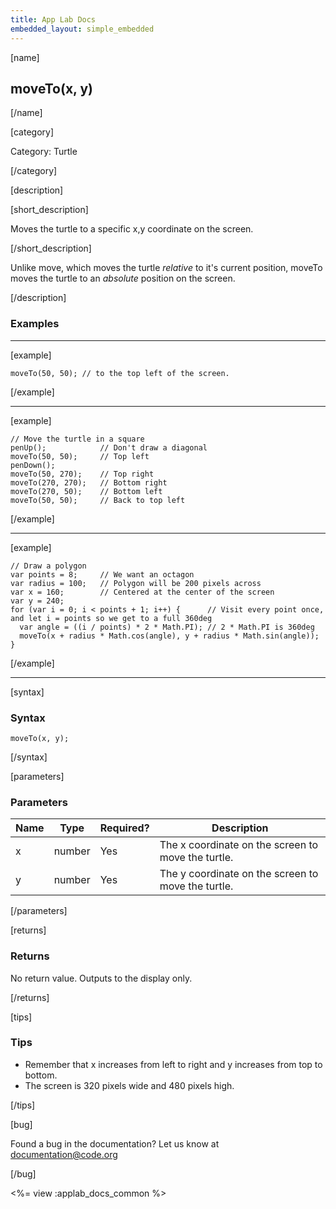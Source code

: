 ```yaml
---
title: App Lab Docs
embedded_layout: simple_embedded
---
```


[name]

## moveTo(x, y)

[/name]


[category]

Category: Turtle

[/category]

[description]

[short_description]

Moves the turtle to a specific x,y coordinate on the screen.

[/short_description]

Unlike move, which moves the turtle *relative* to it's current position, moveTo moves the turtle to an *absolute* position on the screen.

[/description]

### Examples
____________________________________________________

[example]


```
moveTo(50, 50);	// to the top left of the screen.
```

[/example]

____________________________________________________

[example]


```
// Move the turtle in a square
penUp();            // Don't draw a diagonal
moveTo(50, 50);     // Top left
penDown();
moveTo(50, 270);    // Top right
moveTo(270, 270);   // Bottom right
moveTo(270, 50);    // Bottom left
moveTo(50, 50);     // Back to top left
```

[/example]

____________________________________________________

[example]


```
// Draw a polygon
var points = 8;     // We want an octagon
var radius = 100;   // Polygon will be 200 pixels across
var x = 160;        // Centered at the center of the screen
var y = 240;
for (var i = 0; i < points + 1; i++) {      // Visit every point once, and let i = points so we get to a full 360deg
  var angle = ((i / points) * 2 * Math.PI); // 2 * Math.PI is 360deg
  moveTo(x + radius * Math.cos(angle), y + radius * Math.sin(angle));
}
```

[/example]

____________________________________________________

[syntax]

### Syntax

```
moveTo(x, y);
```

[/syntax]

[parameters]

### Parameters

| Name  | Type | Required? | Description |
|-----------------|------|-----------|-------------|
| x | number | Yes | The x coordinate on the screen to move the turtle.  |
| y | number | Yes | The y coordinate on the screen to move the turtle.  |

[/parameters]

[returns]

### Returns
No return value. Outputs to the display only.

[/returns]

[tips]

### Tips
- Remember that x increases from left to right and y increases from top to bottom.
- The screen is 320 pixels wide and 480 pixels high.

[/tips]

[bug]

Found a bug in the documentation? Let us know at documentation@code.org

[/bug]

<%= view :applab_docs_common %>
